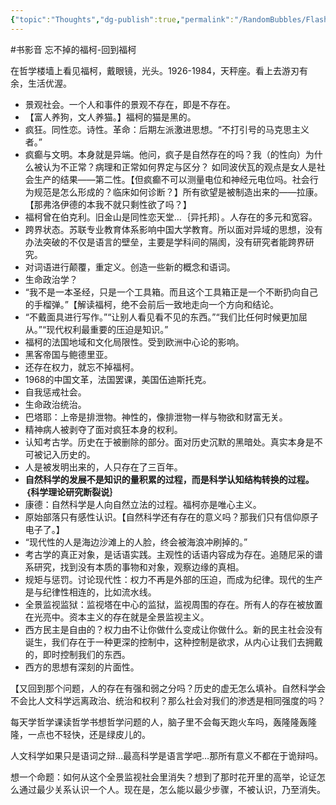 ```yaml
---
{"topic":"Thoughts","dg-publish":true,"permalink":"/RandomBubbles/FlashThoughts/2014-06-12/","dgPassFrontmatter":true,"noteIcon":""}
---
```


#书影音 忘不掉的福柯-回到福柯

在哲学楼墙上看见福柯，戴眼镜，光头。1926-1984，天秤座。看上去游刃有余，生活优渥。

-   景观社会。一个人和事件的景观不存在，即是不存在。
-   【富人养狗，文人养猫。】福柯的猫是黑的。
-   疯狂。同性恋。诗性。革命：后期左派激进思想。“不打引号的马克思主义者。”
-   疯癫与文明。本身就是异端。他问，疯子是自然存在的吗？我（的性向）为什么被认为不正常？病理和正常如何界定与区分？ 如同波伏瓦的观点是女人是社会生产的结果——第二性。【但疯癫不可以测量电位和神经元电位吗。社会行为规范是怎么形成的？临床如何诊断？】所有欲望是被制造出来的——拉康。【那弗洛伊德的本我不就只剩性欲了吗？】
-   福柯曾在伯克利。旧金山是同性恋天堂…｛异托邦｝。人存在的多元和宽容。
-   跨界状态。苏联专业教育体系影响中国大学教育。所以面对异域的思想，没有办法突破的不仅是语言的壁垒，主要是学科间的隔阂，没有研究者能跨界研究。
-   对词语进行颠覆，重定义。创造一些新的概念和语词。
-   生命政治学？
-   “我不是一本圣经，只是一个工具箱。而且这个工具箱正是一个不断扔向自己的手榴弹。”【解读福柯，绝不会前后一致地走向一个方向和结论。
-   “不戴面具进行写作。”“让别人看见看不见的东西。”“我们比任何时候更加屈从。”“现代权利最重要的压迫是知识。”
-   福柯的法国地域和文化局限性。受到欧洲中心论的影响。
-   黑客帝国与鲍德里亚。
-   还存在权力，就忘不掉福柯。
-   1968的中国文革，法国罢课，美国伍迪斯托克。
-   自我惩戒社会。
-   生命政治统治。
-   巴塔耶：上帝是排泄物。神性的，像排泄物一样与物欲和财富无关。
-   精神病人被剥夺了面对疯狂本身的权利。
-   认知考古学。历史在于被删除的部分。面对历史沉默的黑暗处。真实本身是不可被记入历史的。
-   人是被发明出来的，人只存在了三百年。
-   **自然科学的发展不是知识的量积累的过程，而是科学认知结构转换的过程。｛科学理论研究断裂说｝**
-   康德：自然科学是人向自然立法的过程。福柯亦是唯心主义。
-   原始部落只有感性认识。【自然科学还有存在的意义吗？那我们只有信仰原子电子了。】
-   “现代性的人是海边沙滩上的人脸，终会被海浪冲刷掉的。”
-   考古学的真正对象，是话语实践。主观性的话语内容成为存在。追随尼采的谱系研究，找到没有本质的事物和对象，观察边缘的真相。
-   规矩与惩罚。讨论现代性：权力不再是外部的压迫，而成为纪律。现代的生产是与纪律性相连的，比如流水线。
-   全景监视监狱：监视塔在中心的监狱，监视周围的存在。所有人的存在被放置在光亮中。资本主义的存在就是全景监视主义。
-   西方民主是自由的？权力由不让你做什么变成让你做什么。新的民主社会没有诞生，我们存在于一种更深的控制中，这种控制是欲求，从内心让我们去拥戴的，即时控制我们的东西。
-   西方的思想有深刻的片面性。

【又回到那个问题，人的存在有强和弱之分吗？历史的虚无怎么填补。自然科学会不会比人文科学远离政治、统治和权利？那么社会对我们的渗透是相同强度的吗？

每天学哲学课读哲学书想哲学问题的人，脑子里不会每天跑火车吗，轰隆隆轰隆隆，一点也不轻快，还是绿皮儿的。

人文科学如果只是语词之辩…最高科学是语言学吧…那所有意义不都在于诡辩吗。

想一个命题：如何从这个全景监视社会里消失？想到了那时花开里的高举，论证怎么通过最少关系认识一个人。现在是，怎么能以最少步骤，不被认识，乃至消失。